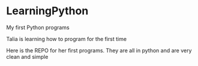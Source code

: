 # LearningPython
My first Python programs

Talia is learning how to program for the first time

Here is the REPO for her first programs. 
They are all in python and are very clean and simple



